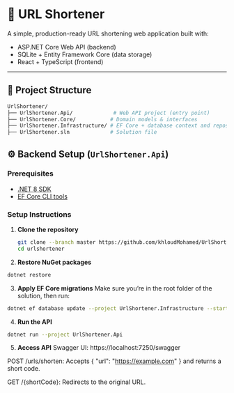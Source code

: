 # 🔗 URL Shortener

A simple, production-ready URL shortening web application built with:

- ASP.NET Core Web API (backend)
- SQLite + Entity Framework Core (data storage)
- React + TypeScript (frontend)

---

## 📁 Project Structure

```bash
UrlShortener/
├── UrlShortener.Api/             # Web API project (entry point)
├── UrlShortener.Core/           # Domain models & interfaces
├── UrlShortener.Infrastructure/ # EF Core + database context and repositories
├── UrlShortener.sln             # Solution file
```
## ⚙️ Backend Setup (`UrlShortener.Api`)

### Prerequisites

- [.NET 8 SDK](https://dotnet.microsoft.com/download)
- [EF Core CLI tools](https://learn.microsoft.com/en-us/ef/core/cli/dotnet)

### Setup Instructions

1. **Clone the repository**

   ```bash
   git clone --branch master https://github.com/khloudMohamed/UrlShortener.git
   cd urlshortener
   ```

2. **Restore NuGet packages**

```bash
dotnet restore
```
3. **Apply EF Core migrations**
Make sure you’re in the root folder of the solution, then run:


```bash
dotnet ef database update --project UrlShortener.Infrastructure --startup-project UrlShortener.Api
```

4. **Run the API**

```bash
dotnet run --project UrlShortener.Api
```

5. **Access API**
Swagger UI: https://localhost:7250/swagger

POST /urls/shorten: Accepts { "url": "https://example.com" } and returns a short code.

GET /{shortCode}: Redirects to the original URL.
